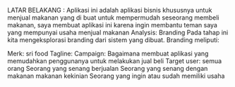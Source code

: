 LATAR BELAKANG : Aplikasi ini adalah aplikasi bisnis khususnya untuk menjual makanan yang di buat untuk mempermudah seseorang membeli makanan, saya membuat aplikasi ini karena ingin membantu teman saya yang mempunyai usaha menjual makanan
Analysis: Branding
Pada tahap ini kita mengeksplorasi branding dari sistem yang dibuat. Branding meliputi:

Merk: sri food
Tagline: 
Campaign: Bagaimana membuat aplikasi yang memudahkan penggunanya untuk melakukan jual beli
Target user:
semua orang
Seorang yang senang berjualan
Seorang yang senang dengan makanan makanan kekinian 
Seorang yang ingin atau sudah memiliki usaha
